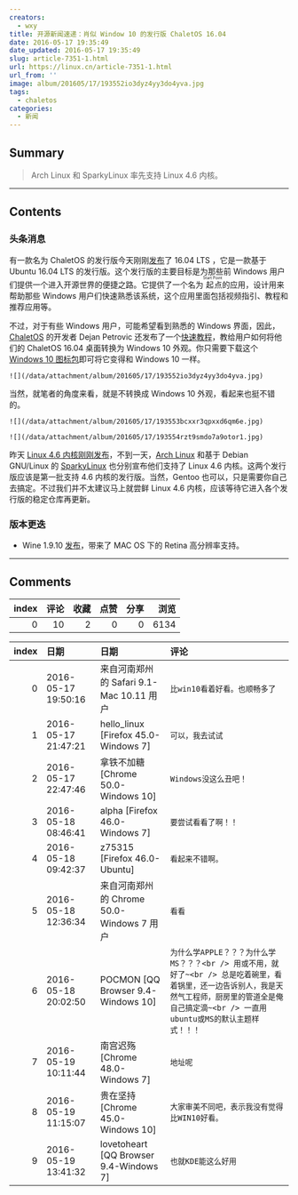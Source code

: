 ```yaml
---
creators:
  - wxy
title: 开源新闻速递：肖似 Window 10 的发行版 ChaletOS 16.04
date: 2016-05-17 19:35:49
date_updated: 2016-05-17 19:35:49
slug: article-7351-1.html
url: https://linux.cn/article-7351-1.html
url_from: ''
image: album/201605/17/193552io3dyz4yy3do4yva.jpg
tags:
  - chaletos
categories:
  - 新闻
---
```


## Summary

> Arch Linux 和 SparkyLinux 率先支持 Linux 4.6 内核。

***

<!-- more -->

## Contents

### 头条消息

有一款名为 ChaletOS 的发行版今天刚刚[发布](https://sites.google.com/site/chaletoslinux/home)了 16.04 LTS ，它是一款基于 Ubuntu 16.04 LTS 的发行版。这个发行版的主要目标是为那些前 Windows 用户们提供一个进入开源世界的便捷之路。它提供了一个名为<ruby> 起点 <rp>  （ </rp> <rt>  Start Point </rt> <rp>  ） </rp></ruby>的应用，设计用来帮助那些 Windows 用户们快速熟悉该系统，这个应用里面包括视频指引、教程和推荐应用等。

不过，对于有些 Windows 用户，可能希望看到熟悉的 Windows 界面，因此，[ChaletOS](https://sites.google.com/site/chaletoslinux/home) 的开发者 Dejan Petrovic 还发布了一个[快速教程](https://plus.google.com/+DejanPetrovic/posts/fZtWsTQxRDT?iem=4&gpawv=1&hl=en-US)，教给用户如何将他们的 ChaletOS 16.04 桌面转换为 Windows 10 外观。你只需要下载这个 [Windows 10 图标包](https://github.com/Elbullazul/Windows-10/releases/download/v0.9.6/Windows.10.Icons.v0.4.1.zip)即可将它变得和 Windows 10 一样。  
  
`![](/data/attachment/album/201605/17/193552io3dyz4yy3do4yva.jpg)`

当然，就笔者的角度来看，就是不转换成 Windows 10 外观，看起来也挺不错的。

`![](/data/attachment/album/201605/17/193553bcxxr3qpxxd6qm6e.jpg)`

`![](/data/attachment/album/201605/17/193554rzt9smdo7a9otor1.jpg)`

昨天 [Linux 4.6 内核刚刚发布](https://linux.cn/article-7344-1.html)，不到一天，[Arch Linux](https://lists.archlinux.org/pipermail/arch-dev-public/2016-May/028005.html) 和基于 Debian GNU/Linux 的 [SparkyLinux](http://sparkylinux.org/linux-kernel-4-6-0/) 也分别宣布他们支持了 Linux 4.6 内核。这两个发行版应该是第一批支持 4.6 内核的发行版。当然，Gentoo 也可以，只是需要你自己去搞定。不过我们并不太建议马上就尝鲜 Linux 4.6 内核，应该等待它进入各个发行版的稳定仓库再更新。

### 版本更迭

* Wine 1.9.10 [发布](https://www.winehq.org/news/2016051701)，带来了 MAC OS 下的 Retina 高分辨率支持。

***

## Comments


|   index |   评论 |   收藏 |   点赞 |   分享 |   浏览 |
|--------:|-------:|-------:|-------:|-------:|-------:|
|       0 |     10 |      2 |      0 |      0 |   6134 |

|   index | 日期                | 日期                                      | 评论                                                                                                                                                                                                   |
|--------:|:--------------------|:------------------------------------------|:-------------------------------------------------------------------------------------------------------------------------------------------------------------------------------------------------------|
|       0 | 2016-05-17 19:50:16 | 来自河南郑州的 Safari 9.1-Mac 10.11 用户  | `比win10看着好看。也顺畅多了`                                                                                                                                                                          |
|       1 | 2016-05-17 21:47:21 | hello_linux [Firefox 45.0-Windows 7]      | `可以，我去试试`                                                                                                                                                                                       |
|       2 | 2016-05-17 22:47:46 | 拿铁不加糖 [Chrome 50.0-Windows 10]       | `Windows没这么丑吧！`                                                                                                                                                                                  |
|       3 | 2016-05-18 08:46:41 | alpha [Firefox 46.0-Windows 7]            | `要尝试看看了啊！！`                                                                                                                                                                                   |
|       4 | 2016-05-18 09:42:37 | z75315 [Firefox 46.0-Ubuntu]              | `看起来不错啊。`                                                                                                                                                                                       |
|       5 | 2016-05-18 12:36:34 | 来自河南郑州的 Chrome 50.0-Windows 7 用户 | `看看`                                                                                                                                                                                                 |
|       6 | 2016-05-18 20:02:50 | POCMON [QQ Browser 9.4-Windows 10]        | `为什么学APPLE？？？为什么学MS？？？<br /> 用或不用，就好了~<br /> 总是吃着碗里，看着锅里，还一边告诉别人，我是天然气工程师，厨房里的管道全是俺自己搞定滴~<br /> 一直用ubuntu或MS的默认主题样式！！！` |
|       7 | 2016-05-19 10:11:44 | 南宫迟殇 [Chrome 48.0-Windows 7]          | `地址呢`                                                                                                                                                                                               |
|       8 | 2016-05-19 11:15:07 | 贵在坚持 [Chrome 45.0-Windows 10]         | `大家审美不同吧，表示我没有觉得比WIN10好看。`                                                                                                                                                          |
|       9 | 2016-05-19 13:41:32 | lovetoheart [QQ Browser 9.4-Windows 7]    | `也就KDE能这么好用`                                                                                                                                                                                    |
